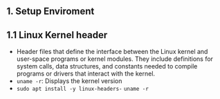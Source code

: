 ## 1. Setup Enviroment
## 1.1 Linux Kernel header
- Header files that define the interface between the Linux kernel and user-space programs or kernel modules. They include definitions for system calls, data structures, and constants needed to compile programs or drivers that interact with the kernel.
- `uname -r`: Displays the kernel version
- `sudo apt install -y linux-headers-` `uname -r`
